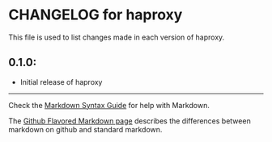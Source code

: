# CHANGELOG for haproxy

This file is used to list changes made in each version of haproxy.

## 0.1.0:

* Initial release of haproxy

- - -
Check the [Markdown Syntax Guide](http://daringfireball.net/projects/markdown/syntax) for help with Markdown.

The [Github Flavored Markdown page](http://github.github.com/github-flavored-markdown/) describes the differences between markdown on github and standard markdown.
